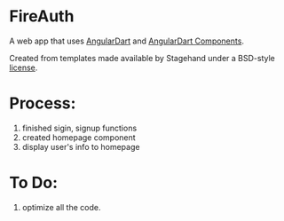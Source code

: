 # FireAuth

A web app that uses [AngularDart](https://webdev.dartlang.org/angular) and
[AngularDart Components](https://webdev.dartlang.org/components).

Created from templates made available by Stagehand under a BSD-style
[license](https://github.com/dart-lang/stagehand/blob/master/LICENSE).


# Process:
1. finished sigin, signup functions
2. created homepage component
3. display user's info to homepage

# To Do:
1. optimize all the code.